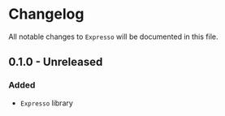 # Changelog

All notable changes to `Expresso` will be documented in this file.

## 0.1.0 - Unreleased

### Added
- `Expresso` library